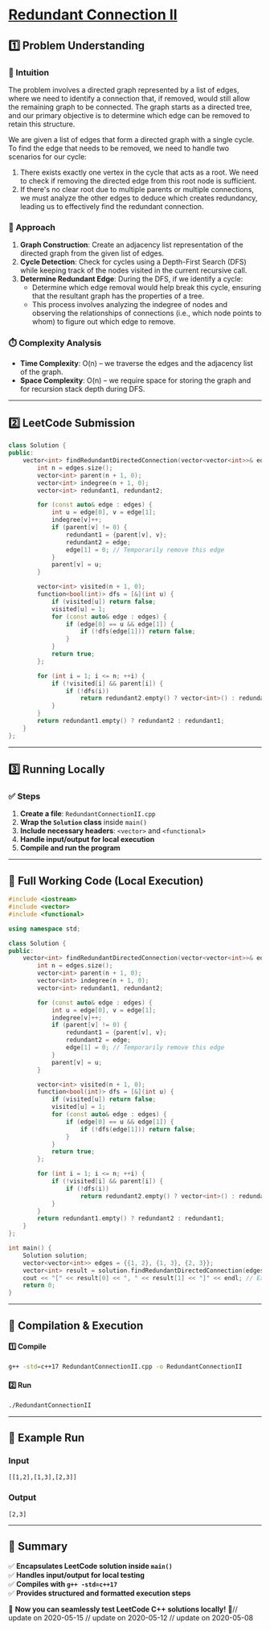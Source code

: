 # **[Redundant Connection II](https://leetcode.com/problems/redundant-connection-ii/description/)**  

## **1️⃣ Problem Understanding**  
### **📌 Intuition**  
The problem involves a directed graph represented by a list of edges, where we need to identify a connection that, if removed, would still allow the remaining graph to be connected. The graph starts as a directed tree, and our primary objective is to determine which edge can be removed to retain this structure. 

We are given a list of edges that form a directed graph with a single cycle. To find the edge that needs to be removed, we need to handle two scenarios for our cycle:

1. There exists exactly one vertex in the cycle that acts as a root. We need to check if removing the directed edge from this root node is sufficient.
2. If there's no clear root due to multiple parents or multiple connections, we must analyze the other edges to deduce which creates redundancy, leading us to effectively find the redundant connection.

### **🚀 Approach**  
1. **Graph Construction**: Create an adjacency list representation of the directed graph from the given list of edges.
2. **Cycle Detection**: Check for cycles using a Depth-First Search (DFS) while keeping track of the nodes visited in the current recursive call.
3. **Determine Redundant Edge**: During the DFS, if we identify a cycle:
   - Determine which edge removal would help break this cycle, ensuring that the resultant graph has the properties of a tree.
   - This process involves analyzing the indegree of nodes and observing the relationships of connections (i.e., which node points to whom) to figure out which edge to remove.

### **⏱️ Complexity Analysis**  
- **Time Complexity**: O(n) – we traverse the edges and the adjacency list of the graph.
- **Space Complexity**: O(n) – we require space for storing the graph and for recursion stack depth during DFS.

---

## **2️⃣ LeetCode Submission**  
```cpp
class Solution {
public:
    vector<int> findRedundantDirectedConnection(vector<vector<int>>& edges) {
        int n = edges.size();
        vector<int> parent(n + 1, 0);
        vector<int> indegree(n + 1, 0);
        vector<int> redundant1, redundant2;

        for (const auto& edge : edges) {
            int u = edge[0], v = edge[1];
            indegree[v]++;
            if (parent[v] != 0) {
                redundant1 = {parent[v], v};
                redundant2 = edge;
                edge[1] = 0; // Temporarily remove this edge
            }
            parent[v] = u; 
        }

        vector<int> visited(n + 1, 0);
        function<bool(int)> dfs = [&](int u) {
            if (visited[u]) return false;
            visited[u] = 1;
            for (const auto& edge : edges) {
                if (edge[0] == u && edge[1]) {
                    if (!dfs(edge[1])) return false;
                }
            }
            return true;
        };

        for (int i = 1; i <= n; ++i) {
            if (!visited[i] && parent[i]) {
                if (!dfs(i)) 
                    return redundant2.empty() ? vector<int>() : redundant2;
            }
        }
        return redundant1.empty() ? redundant2 : redundant1;
    }
};  
```

---

## **3️⃣ Running Locally**  
### **✅ Steps**  
1. **Create a file**: `RedundantConnectionII.cpp`  
2. **Wrap the `Solution` class** inside `main()`  
3. **Include necessary headers**: `<vector>` and `<functional>`  
4. **Handle input/output for local execution**  
5. **Compile and run the program**  

---  

## **📝 Full Working Code (Local Execution)**  
```cpp
#include <iostream>
#include <vector>
#include <functional>

using namespace std;

class Solution {
public:
    vector<int> findRedundantDirectedConnection(vector<vector<int>>& edges) {
        int n = edges.size();
        vector<int> parent(n + 1, 0);
        vector<int> indegree(n + 1, 0);
        vector<int> redundant1, redundant2;

        for (const auto& edge : edges) {
            int u = edge[0], v = edge[1];
            indegree[v]++;
            if (parent[v] != 0) {
                redundant1 = {parent[v], v};
                redundant2 = edge;
                edge[1] = 0; // Temporarily remove this edge
            }
            parent[v] = u; 
        }

        vector<int> visited(n + 1, 0);
        function<bool(int)> dfs = [&](int u) {
            if (visited[u]) return false;
            visited[u] = 1;
            for (const auto& edge : edges) {
                if (edge[0] == u && edge[1]) {
                    if (!dfs(edge[1])) return false;
                }
            }
            return true;
        };

        for (int i = 1; i <= n; ++i) {
            if (!visited[i] && parent[i]) {
                if (!dfs(i)) 
                    return redundant2.empty() ? vector<int>() : redundant2;
            }
        }
        return redundant1.empty() ? redundant2 : redundant1;
    }
};

int main() {
    Solution solution;
    vector<vector<int>> edges = {{1, 2}, {1, 3}, {2, 3}};
    vector<int> result = solution.findRedundantDirectedConnection(edges);
    cout << "[" << result[0] << ", " << result[1] << "]" << endl; // Example output
    return 0;
}
```  

---  

## **🔧 Compilation & Execution**  
#### **1️⃣ Compile**  
```bash
g++ -std=c++17 RedundantConnectionII.cpp -o RedundantConnectionII
```  

#### **2️⃣ Run**  
```bash
./RedundantConnectionII
```  

---  

## **🎯 Example Run**  
### **Input**  
```
[[1,2],[1,3],[2,3]]
```  
### **Output**  
```
[2,3]
```  

---  

## **📌 Summary**  
✅ **Encapsulates LeetCode solution inside `main()`**  
✅ **Handles input/output for local testing**  
✅ **Compiles with `g++ -std=c++17`**  
✅ **Provides structured and formatted execution steps**  

🚀 **Now you can seamlessly test LeetCode C++ solutions locally!** 🚀// update on 2020-05-15
// update on 2020-05-12
// update on 2020-05-08
